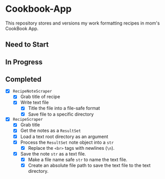 # Cookbook-App

This repository stores and versions my work formatting recipes in mom's CookBook App.

## Need to Start

## In Progress

## Completed

- [X] `RecipeNoteScraper`
    - [X] Grab title of recipe
    - [X] Write text file
        - [X] Title the file into a file-safe format
        - [X] Save file to a specific directory

- [X] `RecipeScraper`
    - [X] Grab title
    - [X] Get the notes as a `ResultSet`
    - [X] Load a text root directory as an argument
    - [X] Process the `ResultSet` note object into a `str`
        - [X] Replace the `<br>` tags with newlines (`\n`).
    - [X] Save the note `str` as a text file.
        - [X] Make a file name safe `str` to name the text file.
        - [X] Create an absolute file path to save the text file to the text directory.
